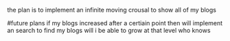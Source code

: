the plan is to implement an infinite moving crousal to show all of my blogs

#future plans if my blogs increased after a certiain point then will implement an search to find my blogs will i be able to grow at that level who knows
